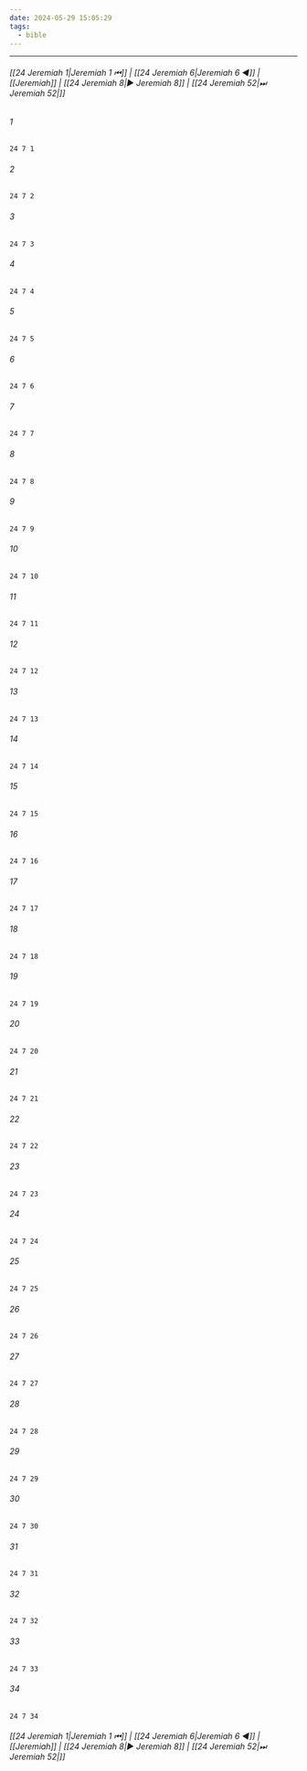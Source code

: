 ```yaml
---
date: 2024-05-29 15:05:29
tags:
  - bible
---
```

___

###### [[24 Jeremiah 1|Jeremiah 1 ⏮]] | [[24 Jeremiah 6|Jeremiah 6 ◀]] | [[Jeremiah]] | [[24 Jeremiah 8|▶ Jeremiah 8]] | [[24 Jeremiah 52|⏭ Jeremiah 52|]]

###### 1
``` verse
24 7 1 
```
###### 2
``` verse
24 7 2 
```
###### 3
``` verse
24 7 3 
```
###### 4
``` verse
24 7 4 
```
###### 5
``` verse
24 7 5 
```
###### 6
``` verse
24 7 6 
```
###### 7
``` verse
24 7 7 
```
###### 8
``` verse
24 7 8 
```
###### 9
``` verse
24 7 9 
```
###### 10
``` verse
24 7 10 
```
###### 11
``` verse
24 7 11 
```
###### 12
``` verse
24 7 12 
```
###### 13
``` verse
24 7 13 
```
###### 14
``` verse
24 7 14 
```
###### 15
``` verse
24 7 15 
```
###### 16
``` verse
24 7 16 
```
###### 17
``` verse
24 7 17 
```
###### 18
``` verse
24 7 18 
```
###### 19
``` verse
24 7 19 
```
###### 20
``` verse
24 7 20 
```
###### 21
``` verse
24 7 21 
```
###### 22
``` verse
24 7 22 
```
###### 23
``` verse
24 7 23 
```
###### 24
``` verse
24 7 24 
```
###### 25
``` verse
24 7 25 
```
###### 26
``` verse
24 7 26 
```
###### 27
``` verse
24 7 27 
```
###### 28
``` verse
24 7 28 
```
###### 29
``` verse
24 7 29 
```
###### 30
``` verse
24 7 30 
```
###### 31
``` verse
24 7 31 
```
###### 32
``` verse
24 7 32 
```
###### 33
``` verse
24 7 33 
```
###### 34
``` verse
24 7 34 
```

###### [[24 Jeremiah 1|Jeremiah 1 ⏮]] | [[24 Jeremiah 6|Jeremiah 6 ◀]] | [[Jeremiah]] | [[24 Jeremiah 8|▶ Jeremiah 8]] | [[24 Jeremiah 52|⏭ Jeremiah 52|]]

